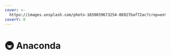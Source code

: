 ```yaml
---
cover: >-
  https://images.unsplash.com/photo-1650039673254-08927baf72ac?crop=entropy&cs=srgb&fm=jpg&ixid=MnwxOTcwMjR8MHwxfHJhbmRvbXx8fHx8fHx8fDE2NTA4NjQzMTk&ixlib=rb-1.2.1&q=85
coverY: 0
---
```


# 🚇 Anaconda

